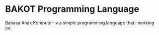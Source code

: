 # BAKOT Programming Language

Bahasa Anak Komputer :v
a simple programming language that i working on.
